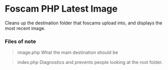 # Foscam PHP Latest Image

Cleans up the destination folder that foscams upload into, and displays the most recent image.

### Files of note
> image.php
What the main destination should be

>index.php
Diagnostics and prevents people looking at the root folder. 
